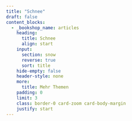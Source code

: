 ```yaml
---
title: "Schnee"
draft: false
content_blocks:
  - _bookshop_name: articles
    heading:
      title: Schnee
      align: start
    input:
      section: snow
      reverse: true
      sort: title
    hide-empty: false
    header-style: none
    more:
      title: Mehr Themen
    padding: 0
    limit: 3
    class: border-0 card-zoom card-body-margin
    justify: start
---
```

